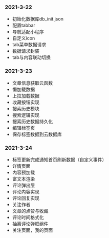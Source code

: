 ### 2021-3-22

- 初始化数据库db_init.json
- 配置tabbar
- 导航适配小程序
- 自定义icon
- tab菜单数据请求
- 数据请求封装
- tab与内容联动切换

### 2021-3-23

- 文章信息获取云函数
- 懒加载数据
- 上拉加载数据
- 收藏按钮实现
- 搜索历史模块
- 搜索逻辑实现
- 搜索历史数据持久化
- 编辑标签页
- 保存标签数据到云数据库

### 2021-3-24

- 标签更新完成通知首页刷新数据（自定义事件）
- 详情页面
- 内容预加载
- 富文本渲染
- 评论弹出层
- 评论内容实现
- 评论回复实现
- 关注作者
- 文章的点赞与收藏
- 评论时间格式化
- 抽离评论弹框组件
- 关注页面，我的页面